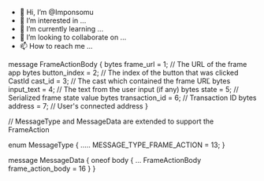 





- 👋 Hi, I’m @Imponsomu
- 👀 I’m interested in ...
- 🌱 I’m currently learning ...
- 💞️ I’m looking to collaborate on ...
- 📫 How to reach me ...

<!---
Imponsomu/Imponsomu is a ✨ special ✨ repository because its `README.md` (this file) appears on your GitHub profile.
You can click the Preview link to take a look at your changes.
--->



message FrameActionBody {
  bytes frame_url = 1;      // The URL of the frame app
  bytes button_index = 2;   // The index of the button that was clicked
  CastId cast_id = 3;       // The cast which contained the frame URĽ
  bytes input_text = 4;     // The text from the user input (if any)
  bytes state = 5;          // Serialized frame state value
  bytes transaction_id = 6; // Transaction ID
  bytes address = 7;        // User's connected address
}

// MessageType and MessageData are extended to support the FrameAction

enum MessageType {
  .....
  MESSAGE_TYPE_FRAME_ACTION = 13;
}

message MessageData {
  oneof body {
		...
		FrameActionBody frame_action_body = 16
  }
}






